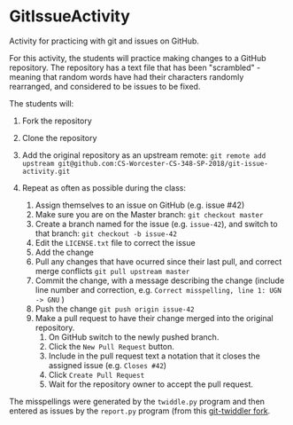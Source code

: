 # GitIssueActivity
Activity for practicing with git and issues on GitHub.

For this activity, the students will practice making changes to a GitHub repository. 
The repository has a text file that has been "scrambled" - meaning that random words
have had their characters randomly rearranged, and considered to be issues to be fixed.

The students will:

1. Fork the repository
2. Clone the repository
3. Add the original repository as an upstream remote:
	`git remote add upstream git@github.com:CS-Worcester-CS-348-SP-2018/git-issue-activity.git`
	
4. Repeat as often as possible during the class:
	1. Assign themselves to an issue on GitHub (e.g. issue #42)
	2. Make sure you are on the Master branch: `git checkout master` 
	3. Create a branch named for the issue (e.g. `issue-42`), and switch to that branch:
		`git checkout -b issue-42` 
	4. Edit the `LICENSE.txt` file to correct the issue
	5. Add the change
	6. Pull any changes that have ocurred since their last pull, and correct merge conflicts `git pull upstream master` 
	7. Commit the change, with a message describing the change (include line number and correction, e.g. `Correct misspelling, line 1: UGN -> GNU` )
	8. Push the change
	`git push origin issue-42`
	9. Make a pull request to have their change merged into the original repository.
		1. On GitHub switch to the newly pushed branch.
		2. Click the `New Pull Request` button.
		3. Include in the pull request text a notation that it closes the assigned issue (e.g. `Closes #42`)
		4. Click `Create Pull Request`
		5. Wait for the repository owner to accept the pull request.

The misspellings were generated by the `twiddle.py` program and then entered as issues by the `report.py` program (from this [git-twiddler fork](https://github.com/kwurst/git-twiddler).